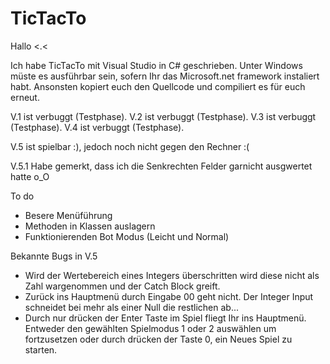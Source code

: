 # TicTacTo

Hallo <.<

Ich habe TicTacTo mit Visual Studio in C# geschrieben.
Unter Windows müste es ausführbar sein, sofern Ihr das Microsoft.net framework instaliert habt.
Ansonsten kopiert euch den Quellcode und compiliert es für euch erneut.

V.1 ist verbuggt (Testphase).
V.2 ist verbuggt (Testphase).
V.3 ist verbuggt (Testphase).
V.4 ist verbuggt (Testphase).

V.5 ist spielbar :), jedoch noch nicht gegen den Rechner :( 

V.5.1 Habe gemerkt, dass ich die Senkrechten Felder garnicht ausgwertet hatte o_O 

To do
  - Besere Menüführung
  - Methoden in Klassen auslagern
  - Funktionierenden Bot Modus (Leicht und Normal)
  
Bekannte Bugs in V.5  
  - Wird der Wertebereich eines Integers überschritten wird diese nicht als Zahl wargenommen und der Catch Block greift.
  - Zurück ins Hauptmenü durch Eingabe 00 geht nicht. Der Integer Input schneidet bei mehr als einer Null die restlichen ab...
  - Durch nur drücken der Enter Taste im Spiel fliegt Ihr ins Hauptmenü. Entweder den gewählten Spielmodus 1 oder 2 auswählen
    um fortzusetzen oder durch drücken der Taste 0, ein Neues Spiel zu starten.
    
  








